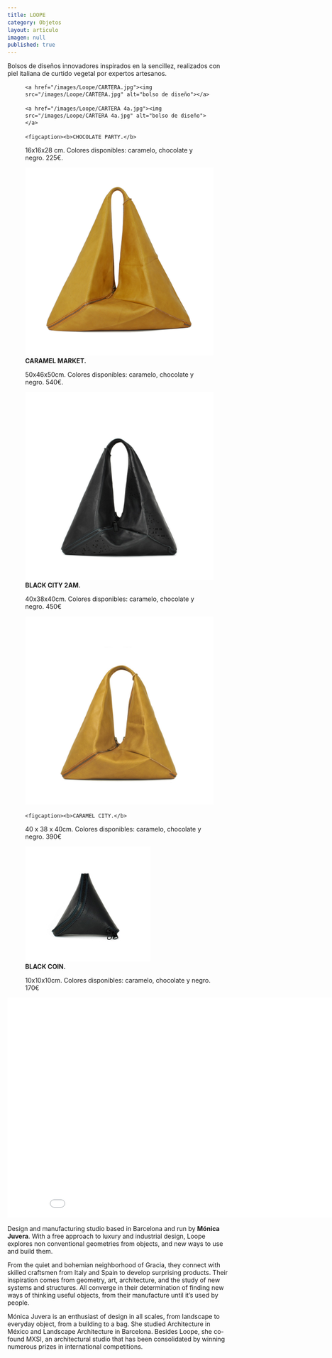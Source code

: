 ```yaml
---
title: LOOPE
category: Objetos
layout: articulo
imagen: null
published: true
---
```

Bolsos de diseños innovadores inspirados en la sencillez, realizados con piel italiana de curtido vegetal por expertos artesanos. 



<figure class="half">

	<a href="/images/Loope/CARTERA.jpg"><img src="/images/Loope/CARTERA.jpg" alt="bolso de diseño"></a>

	<a href="/images/Loope/CARTERA 4a.jpg"><img src="/images/Loope/CARTERA 4a.jpg" alt="bolso de diseño"></a>
  
    <figcaption><b>CHOCOLATE PARTY.</b>
16x16x28 cm. Colores disponibles: caramelo, chocolate y negro. 225€.</figcaption>
</figure>


<div class="figure-group">
<figure>
	<a href="/images/Loope/CARAMEL MARKET.jpg"><img src="/images/Loope/CARAMEL MARKET.jpg" alt="bolso de diseño"></a>
	<figcaption><b>CARAMEL MARKET.</b>
  
50x46x50cm. Colores disponibles: caramelo, chocolate y negro. 540€.</figcaption>
</figure>


<figure>
	<a href="/images/Loope/BLACK CITI 2AM.jpg"><img src="/images/Loope/BLACK CITI 2AM.jpg" alt="bolso de diseño"></a>
	<figcaption><b>BLACK CITY 2AM.</b> 

 40x38x40cm. Colores disponibles: caramelo, chocolate y negro. 450€</figcaption>
</figure>

<figure>
	<a href="/images/Loope/CARAMEL CITY.jpg"><img src="/images/Loope/CARAMEL CITY.jpg" alt="bolso de diseño"></a>

	<figcaption><b>CARAMEL CITY.</b> 

40 x 38 x 40cm. Colores disponibles: caramelo, chocolate y negro. 390€</figcaption>
</figure>
</div>

<figure>
	<a href="/images/Loope/BLACK COIN.jpg"><img src="/images/Loope/BLACK COIN.jpg" alt="bolso de diseño"></a>
	<figcaption><b>BLACK COIN.</b> 
	
10x10x10cm. Colores disponibles: caramelo, chocolate y negro. 170€</figcaption>
</figure>

<iframe src="//player.vimeo.com/video/102448891?title=0&amp;byline=0&amp;portrait=0" width="880" height="495" frameborder="0" webkitallowfullscreen="" mozallowfullscreen="" allowfullscreen=""></iframe>

Design and manufacturing studio based in Barcelona and run by **Mónica Juvera**. With a free approach to luxury and industrial design, Loope explores non conventional geometries from objects, and new ways to use and build them.

From the quiet and bohemian neighborhood of Gracia, they connect with skilled craftsmen from Italy and Spain to develop surprising products. Their inspiration comes from geometry, art, architecture, and the study of new systems and structures. All converge in their determination of finding new ways of thinking useful objects, from their manufacture until it’s used by people.

Mónica Juvera is an enthusiast of design in all scales, from landscape to everyday object, from a building to a bag. She studied Architecture in México and Landscape Architecture in Barcelona. Besides Loope, she co-found MXSI, an architectural studio that has been consolidated by winning numerous prizes in international competitions.


